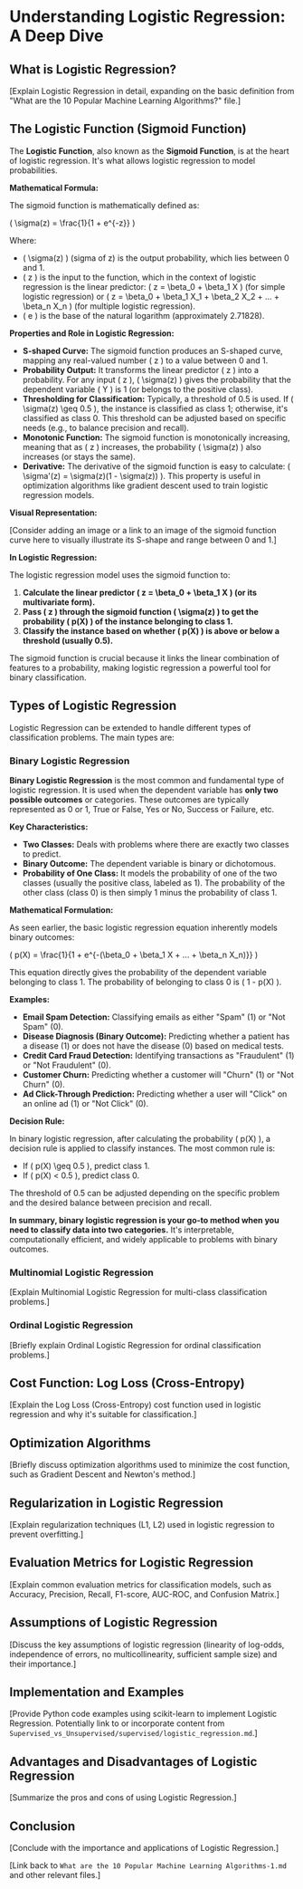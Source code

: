 # Understanding Logistic Regression: A Deep Dive

## What is Logistic Regression?

[Explain Logistic Regression in detail, expanding on the basic definition from "What are the 10 Popular Machine Learning Algorithms?" file.]

## The Logistic Function (Sigmoid Function)

The **Logistic Function**, also known as the **Sigmoid Function**, is at the heart of logistic regression. It's what allows logistic regression to model probabilities. 

**Mathematical Formula:**

The sigmoid function is mathematically defined as:

\( \sigma(z) = \frac{1}{1 + e^{-z}} \)

Where:

*   \( \sigma(z) \) (sigma of z) is the output probability, which lies between 0 and 1.
*   \( z \) is the input to the function, which in the context of logistic regression is the linear predictor: \( z = \beta_0 + \beta_1 X \) (for simple logistic regression) or \( z = \beta_0 + \beta_1 X_1 + \beta_2 X_2 + ... + \beta_n X_n \) (for multiple logistic regression).
*   \( e \) is the base of the natural logarithm (approximately 2.71828).

**Properties and Role in Logistic Regression:**

*   **S-shaped Curve:** The sigmoid function produces an S-shaped curve, mapping any real-valued number \( z \) to a value between 0 and 1. 
*   **Probability Output:**  It transforms the linear predictor \( z \) into a probability. For any input \( z \), \( \sigma(z) \) gives the probability that the dependent variable \( Y \) is 1 (or belongs to the positive class).
*   **Thresholding for Classification:**  Typically, a threshold of 0.5 is used. If \( \sigma(z) \geq 0.5 \), the instance is classified as class 1; otherwise, it's classified as class 0. This threshold can be adjusted based on specific needs (e.g., to balance precision and recall).
*   **Monotonic Function:** The sigmoid function is monotonically increasing, meaning that as \( z \) increases, the probability \( \sigma(z) \) also increases (or stays the same).
*   **Derivative:** The derivative of the sigmoid function is easy to calculate: \( \sigma'(z) = \sigma(z)(1 - \sigma(z)) \). This property is useful in optimization algorithms like gradient descent used to train logistic regression models.

**Visual Representation:**

[Consider adding an image or a link to an image of the sigmoid function curve here to visually illustrate its S-shape and range between 0 and 1.]

**In Logistic Regression:**

The logistic regression model uses the sigmoid function to:

1.  **Calculate the linear predictor \( z = \beta_0 + \beta_1 X \) (or its multivariate form).**
2.  **Pass \( z \) through the sigmoid function \( \sigma(z) \) to get the probability \( p(X) \) of the instance belonging to class 1.**
3.  **Classify the instance based on whether \( p(X) \) is above or below a threshold (usually 0.5).**

The sigmoid function is crucial because it links the linear combination of features to a probability, making logistic regression a powerful tool for binary classification.

## Types of Logistic Regression

Logistic Regression can be extended to handle different types of classification problems. The main types are:

### Binary Logistic Regression

**Binary Logistic Regression** is the most common and fundamental type of logistic regression. It is used when the dependent variable has **only two possible outcomes** or categories. These outcomes are typically represented as 0 or 1, True or False, Yes or No, Success or Failure, etc.

**Key Characteristics:**

*   **Two Classes:** Deals with problems where there are exactly two classes to predict.
*   **Binary Outcome:** The dependent variable is binary or dichotomous.
*   **Probability of One Class:** It models the probability of one of the two classes (usually the positive class, labeled as 1). The probability of the other class (class 0) is then simply 1 minus the probability of class 1.

**Mathematical Formulation:**

As seen earlier, the basic logistic regression equation inherently models binary outcomes:

\( p(X) = \frac{1}{1 + e^{-(\beta_0 + \beta_1 X + ... + \beta_n X_n)}} \)

This equation directly gives the probability of the dependent variable belonging to class 1. The probability of belonging to class 0 is \( 1 - p(X) \).

**Examples:**

*   **Email Spam Detection:** Classifying emails as either "Spam" (1) or "Not Spam" (0).
*   **Disease Diagnosis (Binary Outcome):** Predicting whether a patient has a disease (1) or does not have the disease (0) based on medical tests.
*   **Credit Card Fraud Detection:** Identifying transactions as "Fraudulent" (1) or "Not Fraudulent" (0).
*   **Customer Churn:** Predicting whether a customer will "Churn" (1) or "Not Churn" (0).
*   **Ad Click-Through Prediction:** Predicting whether a user will "Click" on an online ad (1) or "Not Click" (0).

**Decision Rule:**

In binary logistic regression, after calculating the probability \( p(X) \), a decision rule is applied to classify instances. The most common rule is:

*   If \( p(X) \geq 0.5 \), predict class 1.
*   If \( p(X) < 0.5 \), predict class 0.

The threshold of 0.5 can be adjusted depending on the specific problem and the desired balance between precision and recall.

**In summary, binary logistic regression is your go-to method when you need to classify data into two categories.** It's interpretable, computationally efficient, and widely applicable to problems with binary outcomes.

### Multinomial Logistic Regression

[Explain Multinomial Logistic Regression for multi-class classification problems.]

### Ordinal Logistic Regression

[Briefly explain Ordinal Logistic Regression for ordinal classification problems.]

## Cost Function: Log Loss (Cross-Entropy)

[Explain the Log Loss (Cross-Entropy) cost function used in logistic regression and why it's suitable for classification.]

## Optimization Algorithms

[Briefly discuss optimization algorithms used to minimize the cost function, such as Gradient Descent and Newton's method.]

## Regularization in Logistic Regression

[Explain regularization techniques (L1, L2) used in logistic regression to prevent overfitting.]

## Evaluation Metrics for Logistic Regression

[Explain common evaluation metrics for classification models, such as Accuracy, Precision, Recall, F1-score, AUC-ROC, and Confusion Matrix.]

## Assumptions of Logistic Regression

[Discuss the key assumptions of logistic regression (linearity of log-odds, independence of errors, no multicollinearity, sufficient sample size) and their importance.]

## Implementation and Examples

[Provide Python code examples using scikit-learn to implement Logistic Regression. Potentially link to or incorporate content from `Supervised_vs_Unsupervised/supervised/logistic_regression.md`.]

## Advantages and Disadvantages of Logistic Regression

[Summarize the pros and cons of using Logistic Regression.]

## Conclusion

[Conclude with the importance and applications of Logistic Regression.]

[Link back to `What are the 10 Popular Machine Learning Algorithms-1.md` and other relevant files.]